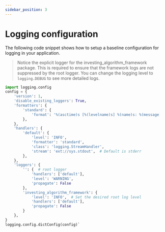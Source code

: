 ```yaml
---
sidebar_position: 3
---
```


# Logging configuration

The following code snippet shows how to setup a baseline configuration for logging in your application.

> Notice the explicit logger for the investing_algorithm_framework package. This is required to ensure
that the framework logs are not suppressed by the root logger. You can change the logging level to
`logging.DEBUG` to see more detailed logs.

```python
import logging.config
config = {
    'version': 1,
    'disable_existing_loggers': True,
    'formatters': {
        'standard': {
            'format': '%(asctime)s [%(levelname)s] %(name)s: %(message)s'
        },
    },
    'handlers': {
        'default': {
            'level': 'INFO',
            'formatter': 'standard',
            'class': 'logging.StreamHandler',
            'stream': 'ext://sys.stdout',  # Default is stderr
        },
    },
    'loggers': {
        '': {  # root logger
            'handlers': ['default'],
            'level': 'WARNING',
            'propagate': False
        },
        'investing_algorithm_framework': {
            'level': 'INFO',  # Set the desired root log level
            'handlers': ['default'],
            'propagate': False
        }
    },
}
logging.config.dictConfig(config)`
```


